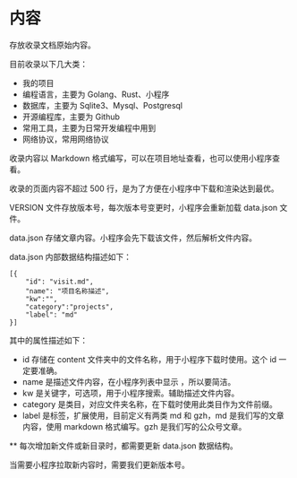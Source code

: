 # 内容

存放收录文档原始内容。

目前收录以下几大类：

- 我的项目
- 编程语言，主要为 Golang、Rust、小程序
- 数据库，主要为 Sqlite3、Mysql、Postgresql
- 开源编程库，主要为 Github
- 常用工具，主要为日常开发编程中用到
- 网络协议，常用网络协议

收录内容以 Markdown 格式编写，可以在项目地址查看，也可以使用小程序查看。

收录的页面内容不超过 500 行，是为了方便在小程序中下载和渲染达到最优。

VERSION 文件存放版本号，每次版本号变更时，小程序会重新加载 data.json 文件。

data.json 存储文章内容。小程序会先下载该文件，然后解析文件内容。

data.json 内部数据结构描述如下：

```
[{
    "id": "visit.md",
    "name": "项目名称描述",
    "kw":"",
    "category":"projects",
    "label": "md"
}]
```

其中的属性描述如下：

- id 存储在 content 文件夹中的文件名称，用于小程序下载时使用。这个 id 一定要准确。
- name 是描述文件内容，在小程序列表中显示 ，所以要简洁。
- kw 是关键字，可选项，用于小程序搜索。辅助描述文件内容。
- category 是类目，对应文件夹名称，在下载时使用此类目作为文件前缀。
- label 是标签，扩展使用，目前定义有两类 md 和 gzh，md 是我们写的文章内容，使用 markdown 格式编写。gzh 是我们写的公众号文章。

\*\* 每次增加新文件或新目录时，都需要更新 data.json 数据结构。

当需要小程序拉取新内容时，需要我们更新版本号。
